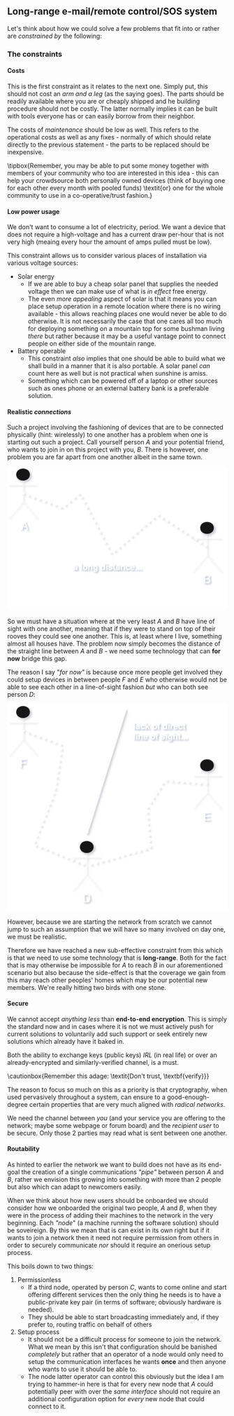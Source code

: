 ## Long-range e-mail/remote control/SOS system

Let's think about how we could solve a few problems that fit into or rather are _constrained by_ the following:

### The constraints

#### Costs

This is the first constraint as it relates to the next one. Simply put, this should not cost an _arm and a leg_ (as the saying goes). The parts should be readily available where you are or cheaply shipped and he building procedure should not be costly. The latter normally implies it can be built with tools everyone has or can easily borrow from their neighbor.

The costs of _maintenance_ should be low as well. This refers to the operational costs as well as any fixes - normally of which should relate directly to the previous statement - the parts to be replaced should be inexpensive.

\tipbox{Remember, you may be able to put some money together with members of your community who too are interested in this idea - this can help your crowdsource both personally owned devices (think of buying one for each other every month with pooled funds) \textit{or} one for the whole community to use in a co-operative/trust fashion.}

#### Low power usage

We don't want to consume a lot of electricity, period. We want a device that does not require a high-voltage and has a current draw per-hour that is not very high (meaing every hour the amount of amps pulled must be low).

This constraint allows us to consider various places of installation via various voltage sources:

* Solar energy
    * If we are able to buy a cheap solar panel that supplies the needed voltage then we can make use of what is _in effect_ free energy.
    * The even _more appealing_ aspect of solar is that it means you can place setup operation in a remote location where there is no wiring available - this allows reaching places one would never be able to do otherwise. It is not necessarily the case that one cares all too much for deploying something on a mountain top for some bushman living _there_ but rather because it may be a useful vantage point to connect people on either side of the mountain range.
* Battery operable
    * This constraint _also_ implies that one should be able to build what we shall build in a manner that it is also portable. A solar panel _can_ count here as well but is not practical when sunshine is amiss.
    * Something which can be powered off of a laptop or other sources such as ones phone or an external battery bank is a preferable solution.

#### Realistic _connections_

Such a project involving the fashioning of devices that are to be connected physically (hint: wirelessly) to one another has a problem when one is starting out such a project. Call yourself person $A$ and your potential friend, who wants to join in on this project with you, $B$. There is however, one problem you are far apart from one another albeit in the same town.

![](communications/drawings/comms_distance_people.drawio.png)

So we must have a situation where at the very least $A$ and $B$ have line of sight with one another, meaning that if they were to stand on top of their rooves they could see one another. This is, at least where I live, something almost all houses have. The problem now simply becomes the distance of the straight line between $A$ and $B$ - we need some technology that can **for now** bridge this gap.

The reason I say "_for now"_ is because once more people get involved they could setup devices in between people $F$ and $E$ who otherwise would not be able to see each other in a line-of-sight fashion _but_ who can both see person $D$:

![](communications/drawings/lack_of_line_of_sight.drawio.png)

However, because we are starting the network from scratch we cannot jump to such an assumption that we will have so many involved on day one, we must be realistic.

Therefore we have reached a new sub-effective constraint from this which is that we need to use some technology that is **long-range**. Both for the fact that is may otherwise be impossible for $A$ to reach $B$ in our aforementioned scenario but also because the side-effect is that the coverage we gain from this may reach other peoples' homes which may be our potential new members. We're really hitting two birds with one stone.

#### Secure

We cannot accept _anything less_ than **end-to-end encryption**. This is simply the standard now and in cases where it is not we must actively push for current solutions to voluntarily add such support or seek entirely new solutions which already have it baked in.

Both the ability to exchange keys (public keys) _IRL_ (in real life) or over an already-encrypted and similarly-verified channel, is a must.

\cautionbox{Remember this adage: \textit{Don't trust, \textbf{verify}}}

The reason to focus so much on this as a priority is that cryptography, when used pervasively throughout a system, can ensure to a good-enough-degree certain properties that are very much aligned with _radical networks_.

<!-- TODO: I would rather have "you" and the "recipient user" underlined than bold-faced -->
We need the channel between _you_ (and your service you are offering to the network; maybe some webpage or forum board) and the _recipient user_ to be secure. Only those 2 parties may read what is sent between one another.

#### Routability

As hinted to earlier the network we want to build does not have as its end-goal the creation of a single communications _"pipe"_ between person $A$ and $B$, rather we envision this growing into something with more than 2 people but also which can adapt to newcomers easily.

When we think about how new users should be onboarded we should consider how we onboarded the original two people, $A$ and $B$, when they were in the process of adding their machines to the network in the very beginning. Each _"node_" (a machine running the software solution) should be soveireign. By this we mean that is can exist in its own right but if it wants to join a network then it need not require permission from others in order to securely communicate _nor_ should it require an onerious setup process.

This boils down to two things:

1. Permissionless
    * If a third node, operated by person $C$, wants to come online and start offering different services then the only thing he needs is to have a public-private key pair (in terms of software; obviously hardware is needed).
    * They should be able to start broadcasting immediately and, if they prefer to, routing traffic on behalf of others
2. Setup process
    * It should not be a difficult process for someone to join the network. What we mean by this isn't that configuration should be banished _completely_ but rather that an operator of a node would only need to setup the communication interfaces he wants **once** and then anyone who wants to use it should be able to.
    * The node latter operator can control this obviously but the idea I am trying to hammer-in here is that for every new node that $A$ could potentially peer with over the _same interface_ should not require an additional configuration option for _every_ new node that could connect to it.

